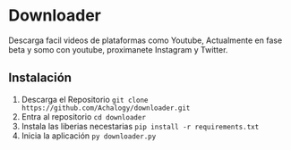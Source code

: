 # Downloader
Descarga facil videos de plataformas como Youtube, Actualmente en fase beta y somo con youtube, proximanete Instagram y Twitter.

## Instalación
  1. Descarga el Repositorio
    ```
      git clone https://github.com/Achalogy/downloader.git
    ```
  2. Entra al repositorio
    ```
      cd downloader
    ```
  3. Instala las liberias necestarias
    ```
      pip install -r requirements.txt
    ```
  4. Inicia la aplicación
    ```
      py downloader.py
    ```
